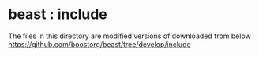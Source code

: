 beast : include
===============

The files in this directory are modified versions of  downloaded from below  
https://github.com/boostorg/beast/tree/develop/include


